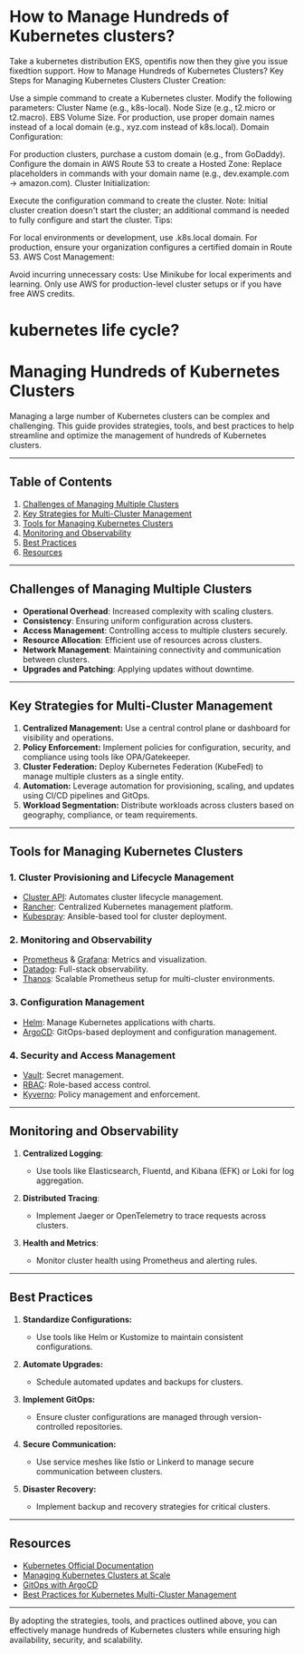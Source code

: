 # How to Manage Hundreds of Kubernetes clusters?
Take a kubernetes distribution EKS, opentifis now then they give you issue fixedtion support.
How to Manage Hundreds of Kubernetes Clusters?
Key Steps for Managing Kubernetes Clusters
Cluster Creation:

Use a simple command to create a Kubernetes cluster.
Modify the following parameters:
Cluster Name (e.g., k8s-local).
Node Size (e.g., t2.micro or t2.macro).
EBS Volume Size.
For production, use proper domain names instead of a local domain (e.g., xyz.com instead of k8s.local).
Domain Configuration:

For production clusters, purchase a custom domain (e.g., from GoDaddy).
Configure the domain in AWS Route 53 to create a Hosted Zone:
Replace placeholders in commands with your domain name (e.g., dev.example.com -> amazon.com).
Cluster Initialization:

Execute the configuration command to create the cluster.
Note: Initial cluster creation doesn't start the cluster; an additional command is needed to fully configure and start the cluster.
Tips:

For local environments or development, use .k8s.local domain.
For production, ensure your organization configures a certified domain in Route 53.
AWS Cost Management:

Avoid incurring unnecessary costs:
Use Minikube for local experiments and learning.
Only use AWS for production-level cluster setups or if you have free AWS credits.


# kubernetes life cycle?

# Managing Hundreds of Kubernetes Clusters

Managing a large number of Kubernetes clusters can be complex and challenging. This guide provides strategies, tools, and best practices to help streamline and optimize the management of hundreds of Kubernetes clusters.

---

## Table of Contents

1. [Challenges of Managing Multiple Clusters](#challenges-of-managing-multiple-clusters)
2. [Key Strategies for Multi-Cluster Management](#key-strategies-for-multi-cluster-management)
3. [Tools for Managing Kubernetes Clusters](#tools-for-managing-kubernetes-clusters)
4. [Monitoring and Observability](#monitoring-and-observability)
5. [Best Practices](#best-practices)
6. [Resources](#resources)

---

## Challenges of Managing Multiple Clusters

- **Operational Overhead**: Increased complexity with scaling clusters.
- **Consistency**: Ensuring uniform configuration across clusters.
- **Access Management**: Controlling access to multiple clusters securely.
- **Resource Allocation**: Efficient use of resources across clusters.
- **Network Management**: Maintaining connectivity and communication between clusters.
- **Upgrades and Patching**: Applying updates without downtime.

---

## Key Strategies for Multi-Cluster Management

1. **Centralized Management:** Use a central control plane or dashboard for visibility and operations.
2. **Policy Enforcement:** Implement policies for configuration, security, and compliance using tools like OPA/Gatekeeper.
3. **Cluster Federation:** Deploy Kubernetes Federation (KubeFed) to manage multiple clusters as a single entity.
4. **Automation:** Leverage automation for provisioning, scaling, and updates using CI/CD pipelines and GitOps.
5. **Workload Segmentation:** Distribute workloads across clusters based on geography, compliance, or team requirements.

---

## Tools for Managing Kubernetes Clusters

### 1. **Cluster Provisioning and Lifecycle Management**
- [Cluster API](https://cluster-api.sigs.k8s.io/): Automates cluster lifecycle management.
- [Rancher](https://rancher.com/): Centralized Kubernetes management platform.
- [Kubespray](https://github.com/kubernetes-sigs/kubespray): Ansible-based tool for cluster deployment.

### 2. **Monitoring and Observability**
- [Prometheus](https://prometheus.io/) & [Grafana](https://grafana.com/): Metrics and visualization.
- [Datadog](https://www.datadoghq.com/): Full-stack observability.
- [Thanos](https://thanos.io/): Scalable Prometheus setup for multi-cluster environments.

### 3. **Configuration Management**
- [Helm](https://helm.sh/): Manage Kubernetes applications with charts.
- [ArgoCD](https://argo-cd.readthedocs.io/): GitOps-based deployment and configuration management.

### 4. **Security and Access Management**
- [Vault](https://www.vaultproject.io/): Secret management.
- [RBAC](https://kubernetes.io/docs/reference/access-authn-authz/rbac/): Role-based access control.
- [Kyverno](https://kyverno.io/): Policy management and enforcement.

---

## Monitoring and Observability

1. **Centralized Logging**:
   - Use tools like Elasticsearch, Fluentd, and Kibana (EFK) or Loki for log aggregation.

2. **Distributed Tracing**:
   - Implement Jaeger or OpenTelemetry to trace requests across clusters.

3. **Health and Metrics**:
   - Monitor cluster health using Prometheus and alerting rules.

---

## Best Practices

1. **Standardize Configurations:**
   - Use tools like Helm or Kustomize to maintain consistent configurations.

2. **Automate Upgrades:**
   - Schedule automated updates and backups for clusters.

3. **Implement GitOps:**
   - Ensure cluster configurations are managed through version-controlled repositories.

4. **Secure Communication:**
   - Use service meshes like Istio or Linkerd to manage secure communication between clusters.

5. **Disaster Recovery:**
   - Implement backup and recovery strategies for critical clusters.

---

## Resources

- [Kubernetes Official Documentation](https://kubernetes.io/docs/)
- [Managing Kubernetes Clusters at Scale](https://kubernetes.io/blog/2021/04/15/managing-clusters-at-scale/)
- [GitOps with ArgoCD](https://argo-cd.readthedocs.io/)
- [Best Practices for Kubernetes Multi-Cluster Management](https://cloud.google.com/kubernetes-engine/docs/how-to/multi-cluster-overview)

---

By adopting the strategies, tools, and practices outlined above, you can effectively manage hundreds of Kubernetes clusters while ensuring high availability, security, and scalability.
